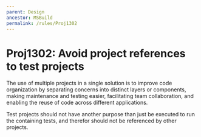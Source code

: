 ```yaml
---
parent: Design
ancestor: MSBuild
permalink: /rules/Proj1302
---
```


# Proj1302: Avoid project references to test projects
The use of multiple projects in a single solution is to improve code organization by
separating concerns into distinct layers or components, making maintenance and
testing easier, facilitating team collaboration, and enabling the reuse of code
across different applications.

Test projects should not have another purpose than just be executed to run the
containing tests, and therefor should not be referenced by other projects.
